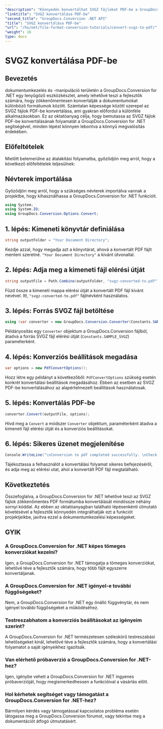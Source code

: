 ```yaml
---
"description": "Könnyedén konvertálhat SVGZ fájlokat PDF-be a GroupDocs.Conversion for .NET segítségével. Fedezze fel a lépésről lépésre szóló útmutatót, és hozzon ki a zökkenőmentes dokumentumkezelési lehetőségeket."
"linktitle": "SVGZ konvertálása PDF-be"
"second_title": "GroupDocs.Conversion .NET API"
"title": "SVGZ konvertálása PDF-be"
"url": "/hu/net/file-format-conversion-tutorials/convert-svgz-to-pdf/"
"weight": 16
type: docs
---
```

# SVGZ konvertálása PDF-be

## Bevezetés
dokumentumkezelés és -manipuláció területén a GroupDocs.Conversion for .NET egy lenyűgöző eszközkészlet, amely lehetővé teszi a fejlesztők számára, hogy zökkenőmentesen konvertálják a dokumentumokat különböző formátumok között. Számtalan képessége között szerepel az SVGZ fájlok PDF-be konvertálása, ami gyakran előfordul a különféle alkalmazásokban. Ez az oktatóanyag célja, hogy bemutassa az SVGZ fájlok PDF-be konvertálásának folyamatát a GroupDocs.Conversion for .NET segítségével, minden lépést könnyen lebontva a könnyű megvalósítás érdekében.
## Előfeltételek
Mielőtt belemerülne az átalakítási folyamatba, győződjön meg arról, hogy a következő előfeltételek teljesülnek:

## Névterek importálása
Győződjön meg arról, hogy a szükséges névterek importálva vannak a projektbe, hogy kihasználhassa a GroupDocs.Conversion for .NET funkcióit.
```csharp
using System;
using System.IO;
using GroupDocs.Conversion.Options.Convert;
```

## 1. lépés: Kimeneti könyvtár definiálása
```csharp
string outputFolder = "Your Document Directory";
```
Kezdje azzal, hogy megadja azt a könyvtárat, ahová a konvertált PDF fájlt menteni szeretné. `"Your Document Directory"` a kívánt útvonallal.
## 2. lépés: Adja meg a kimeneti fájl elérési útját
```csharp
string outputFile = Path.Combine(outputFolder, "svgz-converted-to.pdf");
```
Fűzd össze a kimeneti mappa elérési útját a konvertált PDF fájl kívánt nevével. Itt, `"svgz-converted-to.pdf"` fájlnévként használatos.
## 3. lépés: Forrás SVGZ fájl betöltése
```csharp
using (var converter = new GroupDocs.Conversion.Converter(Constants.SAMPLE_SVGZ))
```
Példányosítás egy `Converter` objektum a GroupDocs.Conversion fájlból, átadva a forrás SVGZ fájl elérési útját (`Constants.SAMPLE_SVGZ`) paraméterként.
## 4. lépés: Konverziós beállítások megadása
```csharp
var options = new PdfConvertOptions();
```
Hozz létre egy példányt a következőből: `PdfConvertOptions` szükség esetén konkrét konvertálási beállítások megadásához. Ebben az esetben az SVGZ PDF-be konvertálásához az alapértelmezett beállítások használatosak.
## 5. lépés: Konvertálás PDF-be
```csharp
converter.Convert(outputFile, options);
```
Hívd meg a `Convert` a módszer `Converter` objektum, paraméterként átadva a kimeneti fájl elérési útját és a konverziós beállításokat.
## 6. lépés: Sikeres üzenet megjelenítése
```csharp
Console.WriteLine("\nConversion to pdf completed successfully. \nCheck output in {0}", outputFolder);
```
Tájékoztassa a felhasználót a konvertálási folyamat sikeres befejezéséről, és adja meg az elérési utat, ahol a konvertált PDF fájl megtalálható.

## Következtetés
Összefoglalva, a GroupDocs.Conversion for .NET lehetővé teszi az SVGZ fájlok zökkenőmentes PDF formátumba konvertálását mindössze néhány sornyi kóddal. Az ebben az oktatóanyagban található lépésenkénti útmutató követésével a fejlesztők könnyedén integrálhatják ezt a funkciót projektjeikbe, javítva ezzel a dokumentumkezelési képességeket.
## GYIK
### A GroupDocs.Conversion for .NET képes tömeges konverziókat kezelni?
Igen, a GroupDocs.Conversion for .NET támogatja a tömeges konverziókat, lehetővé téve a fejlesztők számára, hogy több fájlt egyszerre konvertáljanak.
### A GroupDocs.Conversion for .NET igényel-e további függőségeket?
Nem, a GroupDocs.Conversion for .NET egy önálló függvénytár, és nem igényel további függőségeket a működéséhez.
### Testreszabhatom a konverziós beállításokat az igényeim szerint?
A GroupDocs.Conversion for .NET természetesen széleskörű testreszabási lehetőségeket kínál, lehetővé téve a fejlesztők számára, hogy a konvertálási folyamatot a saját igényeikhez igazítsák.
### Van elérhető próbaverzió a GroupDocs.Conversion for .NET-hez?
Igen, igénybe veheti a GroupDocs.Conversion for .NET ingyenes próbaverzióját, hogy megismerkedhessen a funkcióival a vásárlás előtt.
### Hol kérhetek segítséget vagy támogatást a GroupDocs.Conversion for .NET-hez?
Bármilyen kérdés vagy támogatással kapcsolatos probléma esetén látogassa meg a GroupDocs.Conversion fórumot, vagy tekintse meg a dokumentációt átfogó útmutatásért.